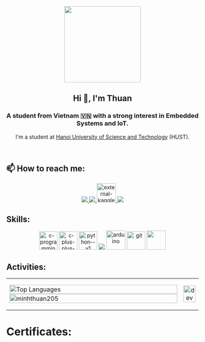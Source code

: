 <p align="center">
  <img src="https://github.com/thompsonemerson/thompsonemerson/raw/master/cover-thompson.png" height="200"/>
</p>

<!-- <img align="left" width="400" src="https://github.githubassets.com/images/modules/profile/profile-first-repo.svg" /> -->

<h2 align="center">Hi 👋, I'm Thuan</h2>
<p align="center">
  <h3 align="center">A student from Vietnam 🇻🇳 with a strong interest in Embedded Systems and IoT. </h3>
</p>

<p align="center">
  I'm a student at <a href="https://hust.edu.vn/">Hanoi University of Science and Technology</a> (HUST).
</p>

<br />

## 📫 How to reach me:

<p align="center">
  <a href="https://www.facebook.com/thuanphan2005" alt="Facebook">
    <img src="https://img.icons8.com/fluent/48/000000/facebook-new.png" target="_blank" />
  </a> 
  <a href="https://github.com/minhthuan205" alt="Github">
    <img src="https://img.icons8.com/fluent/48/000000/github.png"/>
  </a> 
  <a href="https://www.kaggle.com/thuanpv1695" alt="Kaggle" target="_blank" >
    <img width="50" height="50" src="https://img.icons8.com/external-tal-revivo-color-tal-revivo/50/external-kaggle-an-online-community-of-data-scientists-and-machine-learners-owned-by-google-logo-color-tal-revivo.png" alt="external-kaggle-an-online-community-of-data-scientists-and-machine-learners-owned-by-google-logo-color-tal-revivo"/>
  </a>
  <a href="mailto:thuan.pv1695@gmail.com" alt="Email">
    <img src="https://img.icons8.com/fluent/48/000000/mailing.png"/>
  </a>
</p>

## Skills:
<p align="center">
  <img width="48" height="48" src="https://img.icons8.com/fluency/48/c-programming.png" alt="c-programming"/>
  <img width="48" height="48" src="https://img.icons8.com/color/48/c-plus-plus-logo.png" alt="c-plus-plus-logo"/>
  <img width="48" height="48" src="https://img.icons8.com/color/48/python--v1.png" alt="python--v1"/>
  <img src="https://img.icons8.com/color/48/000000/visual-studio-code-2019.png"/>
  <img width="50" height="50" src="https://img.icons8.com/fluency/50/arduino.png" alt="arduino"/>
  <img width="48" height="48" src="https://img.icons8.com/color/48/git.png" alt="git"/>
  <img width="50" height="50" src="https://img.icons8.com/fluent/48/000000/github.png"/>
</p>

## Activities:

<table style="width:100%;">
  <tr>
    <td style="width:100%;">
      <div style="width:100%;">
        <img src="https://github-readme-stats.vercel.app/api/top-langs/?username=minhthuan205&layout=donut&bg_color=FFFFFF00&text_color=179fa3" alt="Top Languages" style="width:100%;"/>
        <img src="https://github-readme-stats.vercel.app/api?username=minhthuan205&bg_color=FFFFFF00&text_color=179fa3&show_icons=true&count_private=true&include_all_commits=true&custom_title=%20Activities%20on%20Github" alt="minhthuan205" width="100%"/>
      </div>
    </td>
    <td>
      <p align="center"> 
        <img src="https://cdn.dribbble.com/users/1059583/screenshots/4171367/coding-freak.gif" alt="dev" width="100%"/>
      </p>
    </td>
  </tr>
</table>

# Certificates:
